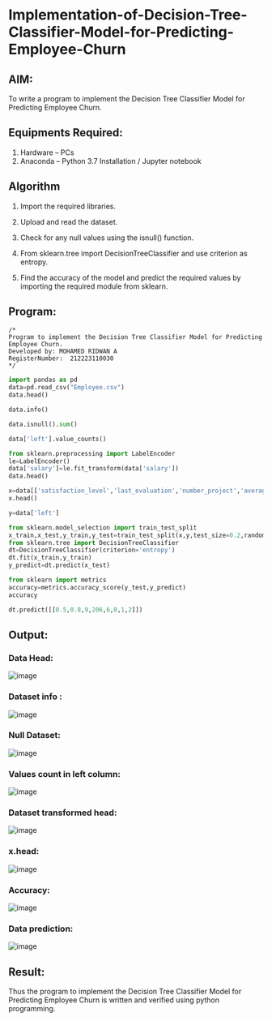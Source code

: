 # Implementation-of-Decision-Tree-Classifier-Model-for-Predicting-Employee-Churn

## AIM:
To write a program to implement the Decision Tree Classifier Model for Predicting Employee Churn.

## Equipments Required:
1. Hardware – PCs
2. Anaconda – Python 3.7 Installation / Jupyter notebook

## Algorithm

1. Import the required libraries.

2. Upload and read the dataset.

3. Check for any null values using the isnull() function.

4. From sklearn.tree import DecisionTreeClassifier and use criterion as entropy.

5. Find the accuracy of the model and predict the required values by importing the required module from sklearn.

## Program:
```
/*
Program to implement the Decision Tree Classifier Model for Predicting Employee Churn.
Developed by: MOHAMED RIDWAN A
RegisterNumber:  212223110030
*/
```
```python
import pandas as pd
data=pd.read_csv("Employee.csv")
data.head()

data.info()

data.isnull().sum()

data['left'].value_counts()

from sklearn.preprocessing import LabelEncoder
le=LabelEncoder()
data['salary']=le.fit_transform(data['salary'])
data.head()

x=data[['satisfaction_level','last_evaluation','number_project','average_montly_hours','time_spend_company','Work_accident','promotion_last_5years','salary']]
x.head()

y=data['left']

from sklearn.model_selection import train_test_split
x_train,x_test,y_train,y_test=train_test_split(x,y,test_size=0.2,random_state=100)
from sklearn.tree import DecisionTreeClassifier
dt=DecisionTreeClassifier(criterion='entropy')
dt.fit(x_train,y_train)
y_predict=dt.predict(x_test)

from sklearn import metrics
accuracy=metrics.accuracy_score(y_test,y_predict)
accuracy

dt.predict([[0.5,0.8,9,206,6,0,1,2]])
```

## Output:
### Data Head:
![image](https://github.com/HIRU-VIRU/Implementation-of-Decision-Tree-Classifier-Model-for-Predicting-Employee-Churn/assets/145972122/d5cb75c8-1a61-40b1-9f55-9dd6e2f28fe9)

### Dataset info :
![image](https://github.com/HIRU-VIRU/Implementation-of-Decision-Tree-Classifier-Model-for-Predicting-Employee-Churn/assets/145972122/909d5c90-e8fc-4e80-a696-180be9736872)

### Null Dataset:
![image](https://github.com/HIRU-VIRU/Implementation-of-Decision-Tree-Classifier-Model-for-Predicting-Employee-Churn/assets/145972122/955a342a-5f5c-4b9e-b092-08c418ca2f04)

### Values count in left column:
![image](https://github.com/HIRU-VIRU/Implementation-of-Decision-Tree-Classifier-Model-for-Predicting-Employee-Churn/assets/145972122/1e5df3da-26d0-4310-b3c4-7ef739eb55c3)

### Dataset transformed head:
![image](https://github.com/HIRU-VIRU/Implementation-of-Decision-Tree-Classifier-Model-for-Predicting-Employee-Churn/assets/145972122/c5309dd8-61d5-4bbc-9339-ce580509b787)

### x.head:
![image](https://github.com/HIRU-VIRU/Implementation-of-Decision-Tree-Classifier-Model-for-Predicting-Employee-Churn/assets/145972122/f10c925a-3ac2-44ef-a6ec-1e15da68f1d8)
### Accuracy:

![image](https://github.com/HIRU-VIRU/Implementation-of-Decision-Tree-Classifier-Model-for-Predicting-Employee-Churn/assets/145972122/723a87ad-58a9-4512-90d1-31cddd146a48)

### Data prediction:
![image](https://github.com/HIRU-VIRU/Implementation-of-Decision-Tree-Classifier-Model-for-Predicting-Employee-Churn/assets/145972122/c51ce862-b453-4847-abcc-cfb56674ed3d)


## Result:
Thus the program to implement the  Decision Tree Classifier Model for Predicting Employee Churn is written and verified using python programming.
